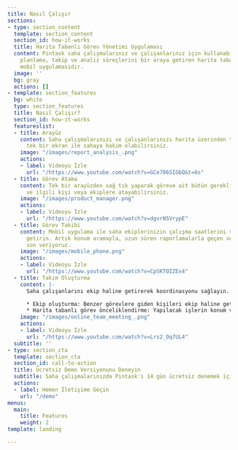 ```yaml
---
title: Nasıl Çalışır
sections:
- type: section_content
  template: section_content
  section_id: how-it-works
  title: Harita Tabanlı Görev Yönetimi Uygulaması
  content: Pintask saha çalışmalarınız ve çalışanlarınız için kullanabileceğiniz,
    planlama, takip ve analiz süreçlerini bir araya getiren harita tabanlı web ve
    mobil uygulamasıdır.
  image: ''
  bg: gray
  actions: []
- template: section_features
  bg: white
  type: section_features
  title: Nasıl Çalışır?
  section_id: how-it-works
  featureslist:
  - title: Arayüz
    content: Saha çalışmalarınızı ve çalışanlarınızı harita üzerinden takip edebilir
      tek bir ekran ile sahaya hakim olabilirsiniz.
    image: "/images/report_analysis_.png"
    actions:
    - label: Videoyu İzle
      url: "/https://www.youtube.com/watch?v=GCe786SIGbQ&t=6s"
  - title: Görev Atama
    content: Tek bir arayüzden sağ tık yaparak göreve ait bütün gereklilikleri belirleyebilir
      ve ilgili kişi veya ekiplere atayabilirsiniz.
    image: "/images/product_manager.png"
    actions:
    - label: Videoyu İzle
      url: "/https://www.youtube.com/watch?v=dgvrN5VrypE"
  - title: Görev Takibi
    content: Mobil uygulama ile saha ekiplerinizin çalışma saatlerini verimli hale
      getirin. Artık konum aramayla, uzun süren raporlamalarla geçen verimsiz zamanlara
      son veriyoruz.
    image: "/images/mobile_phone.png"
    actions:
    - label: Videoyu İzle
      url: "/https://www.youtube.com/watch?v=CpSKTQIZEx4"
  - title: Takım Oluşturma
    content: |-
      Saha çalışanlarını ekip haline getirerek koordinasyonu sağlayın.

      * Ekip oluşturma: Benzer görevlere giden kişileri ekip haline getirme ve ekibe iş atama
      * Harita tabanlı görev önceliklendirme: Yapılacak işlerin konum ve önceliğe göre sıralanmasıyla ekipler için verimli iş planlamaları
    image: "/images/online_team_meeting_.png"
    actions:
    - label: Videoyu İzle
      url: "/https://www.youtube.com/watch?v=Lrs2_Oq7UL4"
  subtitle: ''
- type: section_cta
  template: section_cta
  section_id: call-to-action
  title: Ücretsiz Demo Versiyonunu Deneyin
  subtitle: Saha çalışmalarınızda Pintask'ı 14 gün ücretsiz denemek için
  actions:
  - label: Hemen İletişime Geçin
    url: "/demo"
menus:
  main:
    title: Features
    weight: 2
template: landing

---
```

